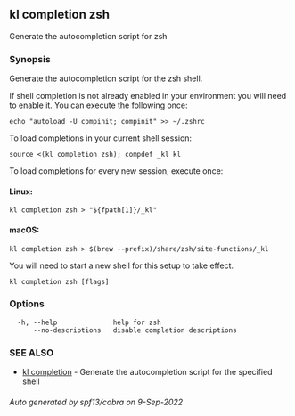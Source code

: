 ## kl completion zsh

Generate the autocompletion script for zsh

### Synopsis

Generate the autocompletion script for the zsh shell.

If shell completion is not already enabled in your environment you will need
to enable it.  You can execute the following once:

	echo "autoload -U compinit; compinit" >> ~/.zshrc

To load completions in your current shell session:

	source <(kl completion zsh); compdef _kl kl

To load completions for every new session, execute once:

#### Linux:

	kl completion zsh > "${fpath[1]}/_kl"

#### macOS:

	kl completion zsh > $(brew --prefix)/share/zsh/site-functions/_kl

You will need to start a new shell for this setup to take effect.


```
kl completion zsh [flags]
```

### Options

```
  -h, --help              help for zsh
      --no-descriptions   disable completion descriptions
```

### SEE ALSO

* [kl completion](kl_completion.md)	 - Generate the autocompletion script for the specified shell

###### Auto generated by spf13/cobra on 9-Sep-2022

